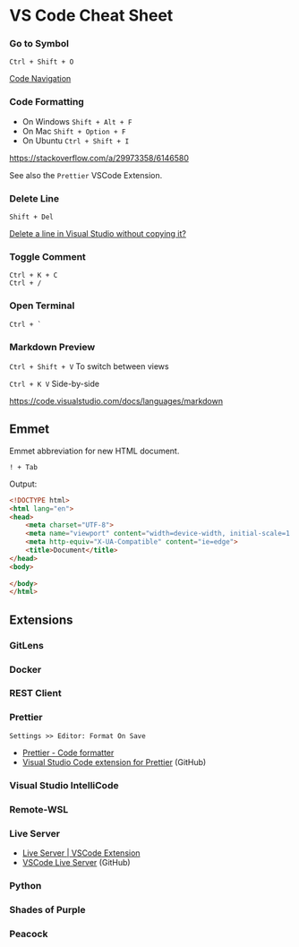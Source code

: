 # VS Code Cheat Sheet

### Go to Symbol
```
Ctrl + Shift + O
```
[Code Navigation](https://code.visualstudio.com/docs/editor/editingevolved)

### Code Formatting

* On Windows `Shift + Alt + F`
* On Mac `Shift + Option + F`
* On Ubuntu `Ctrl + Shift + I`

https://stackoverflow.com/a/29973358/6146580

See also the `Prettier` VSCode Extension.

### Delete Line
```
Shift + Del
```
[Delete a line in Visual Studio without copying it?](https://superuser.com/questions/194004/delete-a-line-in-visual-studio-without-copying-it)

### Toggle Comment
```
Ctrl + K + C
Ctrl + /
```

### Open Terminal
```
Ctrl + `
```

### Markdown Preview

`Ctrl + Shift + V` To switch between views

`Ctrl + K V` Side-by-side

https://code.visualstudio.com/docs/languages/markdown

## Emmet

Emmet abbreviation for new HTML document.

```
! + Tab
```

Output:

```html
<!DOCTYPE html>
<html lang="en">
<head>
    <meta charset="UTF-8">
    <meta name="viewport" content="width=device-width, initial-scale=1.0">
    <meta http-equiv="X-UA-Compatible" content="ie=edge">
    <title>Document</title>
</head>
<body>
    
</body>
</html>
```

## Extensions

### GitLens
### Docker
### REST Client

### Prettier

```
Settings >> Editor: Format On Save
```

* [Prettier - Code formatter](https://marketplace.visualstudio.com/items?itemName=esbenp.prettier-vscode)
* [Visual Studio Code extension for Prettier](https://github.com/prettier/prettier-vscode) (GitHub)

### Visual Studio IntelliCode
### Remote-WSL

### Live Server
* [Live Server | VSCode Extension](https://ritwickdey.github.io/vscode-live-server/)
* [VSCode Live Server](https://github.com/ritwickdey/vscode-live-server) (GitHub)

### Python
### Shades of Purple
### Peacock
